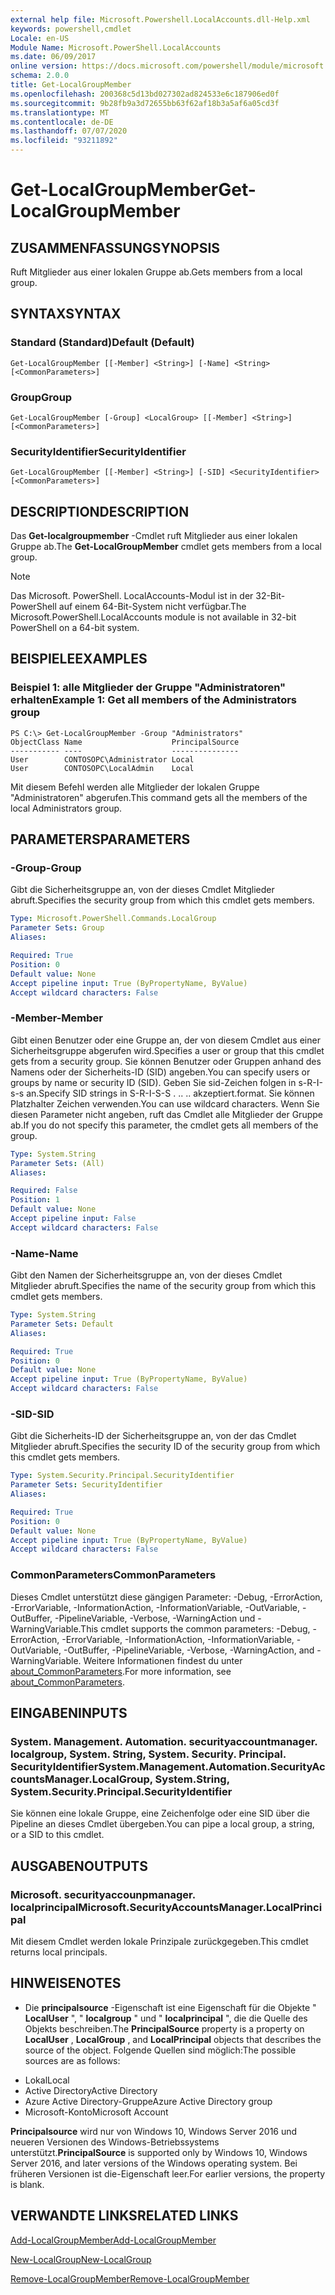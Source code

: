 ```yaml
---
external help file: Microsoft.Powershell.LocalAccounts.dll-Help.xml
keywords: powershell,cmdlet
Locale: en-US
Module Name: Microsoft.PowerShell.LocalAccounts
ms.date: 06/09/2017
online version: https://docs.microsoft.com/powershell/module/microsoft.powershell.localaccounts/get-localgroupmember?view=powershell-5.1&WT.mc_id=ps-gethelp
schema: 2.0.0
title: Get-LocalGroupMember
ms.openlocfilehash: 200368c5d13bd027302ad824533e6c187906ed0f
ms.sourcegitcommit: 9b28fb9a3d72655bb63f62af18b3a5af6a05cd3f
ms.translationtype: MT
ms.contentlocale: de-DE
ms.lasthandoff: 07/07/2020
ms.locfileid: "93211892"
---
```

# <span data-ttu-id="27a38-103">Get-LocalGroupMember</span><span class="sxs-lookup"><span data-stu-id="27a38-103">Get-LocalGroupMember</span></span>

## <span data-ttu-id="27a38-104">ZUSAMMENFASSUNG</span><span class="sxs-lookup"><span data-stu-id="27a38-104">SYNOPSIS</span></span>
<span data-ttu-id="27a38-105">Ruft Mitglieder aus einer lokalen Gruppe ab.</span><span class="sxs-lookup"><span data-stu-id="27a38-105">Gets members from a local group.</span></span>

## <span data-ttu-id="27a38-106">SYNTAX</span><span class="sxs-lookup"><span data-stu-id="27a38-106">SYNTAX</span></span>

### <span data-ttu-id="27a38-107">Standard (Standard)</span><span class="sxs-lookup"><span data-stu-id="27a38-107">Default (Default)</span></span>

```
Get-LocalGroupMember [[-Member] <String>] [-Name] <String> [<CommonParameters>]
```

### <span data-ttu-id="27a38-108">Group</span><span class="sxs-lookup"><span data-stu-id="27a38-108">Group</span></span>

```
Get-LocalGroupMember [-Group] <LocalGroup> [[-Member] <String>] [<CommonParameters>]
```

### <span data-ttu-id="27a38-109">SecurityIdentifier</span><span class="sxs-lookup"><span data-stu-id="27a38-109">SecurityIdentifier</span></span>

```
Get-LocalGroupMember [[-Member] <String>] [-SID] <SecurityIdentifier> [<CommonParameters>]
```

## <span data-ttu-id="27a38-110">DESCRIPTION</span><span class="sxs-lookup"><span data-stu-id="27a38-110">DESCRIPTION</span></span>
<span data-ttu-id="27a38-111">Das **Get-localgroupmember** -Cmdlet ruft Mitglieder aus einer lokalen Gruppe ab.</span><span class="sxs-lookup"><span data-stu-id="27a38-111">The **Get-LocalGroupMember** cmdlet gets members from a local group.</span></span>

> [!NOTE]
> <span data-ttu-id="27a38-112">Das Microsoft. PowerShell. LocalAccounts-Modul ist in der 32-Bit-PowerShell auf einem 64-Bit-System nicht verfügbar.</span><span class="sxs-lookup"><span data-stu-id="27a38-112">The Microsoft.PowerShell.LocalAccounts module is not available in 32-bit PowerShell on a 64-bit system.</span></span>

## <span data-ttu-id="27a38-113">BEISPIELE</span><span class="sxs-lookup"><span data-stu-id="27a38-113">EXAMPLES</span></span>

### <span data-ttu-id="27a38-114">Beispiel 1: alle Mitglieder der Gruppe "Administratoren" erhalten</span><span class="sxs-lookup"><span data-stu-id="27a38-114">Example 1: Get all members of the Administrators group</span></span>

```
PS C:\> Get-LocalGroupMember -Group "Administrators"
ObjectClass Name                    PrincipalSource
----------- ----                    ---------------
User        CONTOSOPC\Administrator Local
User        CONTOSOPC\LocalAdmin    Local
```

<span data-ttu-id="27a38-115">Mit diesem Befehl werden alle Mitglieder der lokalen Gruppe "Administratoren" abgerufen.</span><span class="sxs-lookup"><span data-stu-id="27a38-115">This command gets all the members of the local Administrators group.</span></span>

## <span data-ttu-id="27a38-116">PARAMETERS</span><span class="sxs-lookup"><span data-stu-id="27a38-116">PARAMETERS</span></span>

### <span data-ttu-id="27a38-117">-Group</span><span class="sxs-lookup"><span data-stu-id="27a38-117">-Group</span></span>
<span data-ttu-id="27a38-118">Gibt die Sicherheitsgruppe an, von der dieses Cmdlet Mitglieder abruft.</span><span class="sxs-lookup"><span data-stu-id="27a38-118">Specifies the security group from which this cmdlet gets members.</span></span>

```yaml
Type: Microsoft.PowerShell.Commands.LocalGroup
Parameter Sets: Group
Aliases:

Required: True
Position: 0
Default value: None
Accept pipeline input: True (ByPropertyName, ByValue)
Accept wildcard characters: False
```

### <span data-ttu-id="27a38-119">-Member</span><span class="sxs-lookup"><span data-stu-id="27a38-119">-Member</span></span>
<span data-ttu-id="27a38-120">Gibt einen Benutzer oder eine Gruppe an, der von diesem Cmdlet aus einer Sicherheitsgruppe abgerufen wird.</span><span class="sxs-lookup"><span data-stu-id="27a38-120">Specifies a user or group that this cmdlet gets from a security group.</span></span>
<span data-ttu-id="27a38-121">Sie können Benutzer oder Gruppen anhand des Namens oder der Sicherheits-ID (SID) angeben.</span><span class="sxs-lookup"><span data-stu-id="27a38-121">You can specify users or groups by name or security ID (SID).</span></span>
<span data-ttu-id="27a38-122">Geben Sie sid-Zeichen folgen in s-R-I-s-s an.</span><span class="sxs-lookup"><span data-stu-id="27a38-122">Specify SID strings in S-R-I-S-S .</span></span>
<span data-ttu-id="27a38-123">.</span><span class="sxs-lookup"><span data-stu-id="27a38-123">.</span></span> <span data-ttu-id="27a38-124">.</span><span class="sxs-lookup"><span data-stu-id="27a38-124">.</span></span>
<span data-ttu-id="27a38-125">akzeptiert.</span><span class="sxs-lookup"><span data-stu-id="27a38-125">format.</span></span>
<span data-ttu-id="27a38-126">Sie können Platzhalter Zeichen verwenden.</span><span class="sxs-lookup"><span data-stu-id="27a38-126">You can use wildcard characters.</span></span>
<span data-ttu-id="27a38-127">Wenn Sie diesen Parameter nicht angeben, ruft das Cmdlet alle Mitglieder der Gruppe ab.</span><span class="sxs-lookup"><span data-stu-id="27a38-127">If you do not specify this parameter, the cmdlet gets all members of the group.</span></span>

```yaml
Type: System.String
Parameter Sets: (All)
Aliases:

Required: False
Position: 1
Default value: None
Accept pipeline input: False
Accept wildcard characters: False
```

### <span data-ttu-id="27a38-128">-Name</span><span class="sxs-lookup"><span data-stu-id="27a38-128">-Name</span></span>
<span data-ttu-id="27a38-129">Gibt den Namen der Sicherheitsgruppe an, von der dieses Cmdlet Mitglieder abruft.</span><span class="sxs-lookup"><span data-stu-id="27a38-129">Specifies the name of the security group from which this cmdlet gets members.</span></span>

```yaml
Type: System.String
Parameter Sets: Default
Aliases:

Required: True
Position: 0
Default value: None
Accept pipeline input: True (ByPropertyName, ByValue)
Accept wildcard characters: False
```

### <span data-ttu-id="27a38-130">-SID</span><span class="sxs-lookup"><span data-stu-id="27a38-130">-SID</span></span>
<span data-ttu-id="27a38-131">Gibt die Sicherheits-ID der Sicherheitsgruppe an, von der das Cmdlet Mitglieder abruft.</span><span class="sxs-lookup"><span data-stu-id="27a38-131">Specifies the security ID of the security group from which this cmdlet gets members.</span></span>

```yaml
Type: System.Security.Principal.SecurityIdentifier
Parameter Sets: SecurityIdentifier
Aliases:

Required: True
Position: 0
Default value: None
Accept pipeline input: True (ByPropertyName, ByValue)
Accept wildcard characters: False
```

### <span data-ttu-id="27a38-132">CommonParameters</span><span class="sxs-lookup"><span data-stu-id="27a38-132">CommonParameters</span></span>
<span data-ttu-id="27a38-133">Dieses Cmdlet unterstützt diese gängigen Parameter: -Debug, -ErrorAction, -ErrorVariable, -InformationAction, -InformationVariable, -OutVariable, -OutBuffer, -PipelineVariable, -Verbose, -WarningAction und -WarningVariable.</span><span class="sxs-lookup"><span data-stu-id="27a38-133">This cmdlet supports the common parameters: -Debug, -ErrorAction, -ErrorVariable, -InformationAction, -InformationVariable, -OutVariable, -OutBuffer, -PipelineVariable, -Verbose, -WarningAction, and -WarningVariable.</span></span> <span data-ttu-id="27a38-134">Weitere Informationen findest du unter [about_CommonParameters](https://go.microsoft.com/fwlink/?LinkID=113216).</span><span class="sxs-lookup"><span data-stu-id="27a38-134">For more information, see [about_CommonParameters](https://go.microsoft.com/fwlink/?LinkID=113216).</span></span>

## <span data-ttu-id="27a38-135">EINGABEN</span><span class="sxs-lookup"><span data-stu-id="27a38-135">INPUTS</span></span>

### <span data-ttu-id="27a38-136">System. Management. Automation. securityaccountmanager. localgroup, System. String, System. Security. Principal. SecurityIdentifier</span><span class="sxs-lookup"><span data-stu-id="27a38-136">System.Management.Automation.SecurityAccountsManager.LocalGroup, System.String, System.Security.Principal.SecurityIdentifier</span></span>
<span data-ttu-id="27a38-137">Sie können eine lokale Gruppe, eine Zeichenfolge oder eine SID über die Pipeline an dieses Cmdlet übergeben.</span><span class="sxs-lookup"><span data-stu-id="27a38-137">You can pipe a local group, a string, or a SID to this cmdlet.</span></span>

## <span data-ttu-id="27a38-138">AUSGABEN</span><span class="sxs-lookup"><span data-stu-id="27a38-138">OUTPUTS</span></span>

### <span data-ttu-id="27a38-139">Microsoft. securityaccounpmanager. localprincipal</span><span class="sxs-lookup"><span data-stu-id="27a38-139">Microsoft.SecurityAccountsManager.LocalPrincipal</span></span>
<span data-ttu-id="27a38-140">Mit diesem Cmdlet werden lokale Prinzipale zurückgegeben.</span><span class="sxs-lookup"><span data-stu-id="27a38-140">This cmdlet returns local principals.</span></span>

## <span data-ttu-id="27a38-141">HINWEISE</span><span class="sxs-lookup"><span data-stu-id="27a38-141">NOTES</span></span>

* <span data-ttu-id="27a38-142">Die **principalsource** -Eigenschaft ist eine Eigenschaft für die Objekte " **LocalUser** ", " **localgroup** " und " **localprincipal** ", die die Quelle des Objekts beschreiben.</span><span class="sxs-lookup"><span data-stu-id="27a38-142">The **PrincipalSource** property is a property on **LocalUser** , **LocalGroup** , and **LocalPrincipal** objects that describes the source of the object.</span></span> <span data-ttu-id="27a38-143">Folgende Quellen sind möglich:</span><span class="sxs-lookup"><span data-stu-id="27a38-143">The possible sources are as follows:</span></span>

- <span data-ttu-id="27a38-144">Lokal</span><span class="sxs-lookup"><span data-stu-id="27a38-144">Local</span></span>
- <span data-ttu-id="27a38-145">Active Directory</span><span class="sxs-lookup"><span data-stu-id="27a38-145">Active Directory</span></span>
- <span data-ttu-id="27a38-146">Azure Active Directory-Gruppe</span><span class="sxs-lookup"><span data-stu-id="27a38-146">Azure Active Directory group</span></span>
- <span data-ttu-id="27a38-147">Microsoft-Konto</span><span class="sxs-lookup"><span data-stu-id="27a38-147">Microsoft Account</span></span>

<span data-ttu-id="27a38-148">**Principalsource** wird nur von Windows 10, Windows Server 2016 und neueren Versionen des Windows-Betriebssystems unterstützt.</span><span class="sxs-lookup"><span data-stu-id="27a38-148">**PrincipalSource** is supported only by Windows 10, Windows Server 2016, and later versions of the Windows operating system.</span></span> <span data-ttu-id="27a38-149">Bei früheren Versionen ist die-Eigenschaft leer.</span><span class="sxs-lookup"><span data-stu-id="27a38-149">For earlier versions, the property is blank.</span></span>

## <span data-ttu-id="27a38-150">VERWANDTE LINKS</span><span class="sxs-lookup"><span data-stu-id="27a38-150">RELATED LINKS</span></span>

[<span data-ttu-id="27a38-151">Add-LocalGroupMember</span><span class="sxs-lookup"><span data-stu-id="27a38-151">Add-LocalGroupMember</span></span>](Add-LocalGroupMember.md)

[<span data-ttu-id="27a38-152">New-LocalGroup</span><span class="sxs-lookup"><span data-stu-id="27a38-152">New-LocalGroup</span></span>](New-LocalGroup.md)

[<span data-ttu-id="27a38-153">Remove-LocalGroupMember</span><span class="sxs-lookup"><span data-stu-id="27a38-153">Remove-LocalGroupMember</span></span>](Remove-LocalGroupMember.md)
